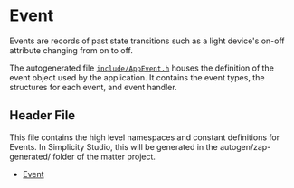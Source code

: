 # Event

Events are records of past state transitions such as a light device's on-off attribute changing from on to off.

The autogenerated file [```include/AppEvent.h```](https://github.com/SiliconLabs/matter_extension/blob/main/examples/template/include/AppEvent.h) houses the definition of the event object used by the application. It contains the event types, the structures for each event, and event handler.

## Header File

This file contains the high level namespaces and constant definitions for Events. In Simplicity Studio, this will be generated in the autogen/zap-generated/ folder of the matter project.

- [Event](https://github.com/SiliconLabs/matter_extension/blob/main/third_party/matter_sdk/zzz_generated/app-common/app-common/zap-generated/ids/Events.h)
